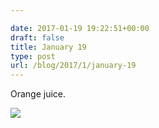 ```yaml
---

date: 2017-01-19 19:22:51+00:00
draft: false
title: January 19
type: post
url: /blog/2017/1/january-19
---
```


Orange juice.  


  
![](/images/2017-01-19-20171january-19/FullSizeRender.jpg)

